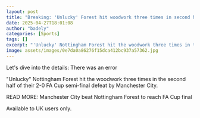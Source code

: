 ```yaml
---
layout: post
title: "Breaking: 'Unlucky' Forest hit woodwork three times in second half"
date: 2025-04-27T18:01:08
author: "badely"
categories: [Sports]
tags: []
excerpt: "'Unlucky' Nottingham Forest hit the woodwork three times in the second half of their FA Cup semi final against Manchester City."
image: assets/images/0e7da0a86276f15dca412bc937a57362.jpg
---
```


Let's dive into the details: There was an error

"Unlucky" Nottingham Forest hit the woodwork three times in the second half of their 2-0 FA Cup semi-final defeat by Manchester City.

READ MORE: Manchester City beat Nottingham Forest to reach FA Cup final

Available to UK users only.


